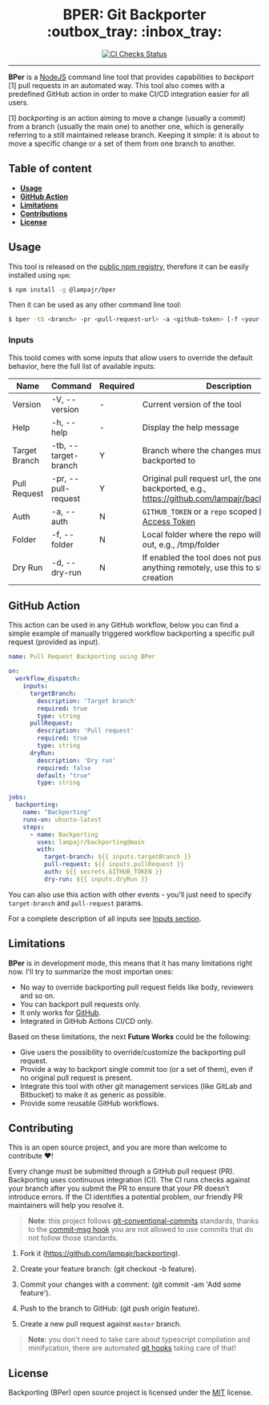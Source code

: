<h1 align="center">
  BPER: Git Backporter </br>
  :outbox_tray: :inbox_tray:
</h1>

<p align="center">
  <a href="https://github.com/lampajr/backporting">
    <img alt="CI Checks Status" src="https://github.com/lampajr/backporting/actions/workflows/ci.yml/badge.svg">
  </a>
</p>

---

**BPer** is a [NodeJS](https://nodejs.org/) command line tool that provides capabilities to *backport* [1] pull requests in an automated way. This tool also comes with a predefined GitHub action in order to make CI/CD integration easier for all users.

[1] *backporting* is an action aiming to move a change (usually a commit) from a branch (usually the main one) to another one, which is generally referring to a still maintained release branch. Keeping it simple: it is about to move a specific change or a set of them from one branch to another.

Table of content
----------------

* **[Usage](#usage)**
* **[GitHub Action](#github-action)**
* **[Limitations](#limitations)**
* **[Contributions](#contributing)**
* **[License](#license)**


## Usage

This tool is released on the [public npm registry](https://www.npmjs.com/), therefore it can be easily installed using `npm`:

```bash
$ npm install -g @lampajr/bper
```

Then it can be used as any other command line tool:

```bash
$ bper -tb <branch> -pr <pull-request-url> -a <github-token> [-f <your-folder>]
```

### Inputs

This toold comes with some inputs that allow users to override the default behavior, here the full list of available inputs:

| **Name**      | **Command**          | **Required** | **Description**                                                                                                                                        | **Default** |
|---------------|----------------------|--------------|--------------------------------------------------------------------------------------------------------------------------------------------------------|-------------|
| Version       | -V, --version        | -            | Current version of the tool                                                                                                                            |             |
| Help          | -h, --help           | -            | Display the help message                                                                                                                               |             |
| Target Branch | -tb, --target-branch | Y            | Branch where the changes must be backported to                                                                                                         |             |
| Pull Request  | -pr, --pull-request  | Y            | Original pull request url, the one that must be backported, e.g., https://github.com/lampajr/backporting/pull/1                                        |             |
| Auth          | -a, --auth           | N            | `GITHUB_TOKEN` or a `repo` scoped [Personal Access Token](https://docs.github.com/en/github/authenticating-to-github/creating-a-personal-access-token) | ""          |
| Folder        | -f, --folder         | N            | Local folder where the repo will be checked out, e.g., /tmp/folder                                                                                     | {cwd}/bp    |
| Dry Run       | -d, --dry-run        | N            | If enabled the tool does not push nor create anything remotely, use this to skip PR creation                                                           | false       |

## GitHub Action

This action can be used in any GitHub workflow, below you can find a simple example of manually triggered workflow backporting a specific pull request (provided as input).

```yml
name: Pull Request Backporting using BPer

on: 
  workflow_dispatch:
    inputs:
      targetBranch:
        description: 'Target branch'
        required: true
        type: string
      pullRequest:
        description: 'Pull request'
        required: true 
        type: string
      dryRun:
        description: 'Dry run'
        required: false
        default: "true" 
        type: string

jobs:
  backporting:
    name: "Backporting"
    runs-on: ubuntu-latest
    steps:
      - name: Backporting
        uses: lampajr/backporting@main
        with:
          target-branch: ${{ inputs.targetBranch }}
          pull-request: ${{ inputs.pullRequest }}
          auth: ${{ secrets.GITHUB_TOKEN }}
          dry-run: ${{ inputs.dryRun }}
```

You can also use this action with other events - you'll just need to specify `target-branch` and `pull-request` params.

For a complete description of all inputs see [Inputs section](#inputs).

## Limitations

**BPer** is in development mode, this means that it has many limitations right now. I'll try to summarize the most importan ones:

- No way to override backporting pull request fields like body, reviewers and so on.
- You can backport pull requests only.
- It only works for [GitHub](https://github.com/).
- Integrated in GitHub Actions CI/CD only.

Based on these limitations, the next **Future Works** could be the following:
- Give users the possibility to override/customize the backporting pull request.
- Provide a way to backport single commit too (or a set of them), even if no original pull request is present.
- Integrate this tool with other git management services (like GitLab and Bitbucket) to make it as generic as possible.
- Provide some reusable GitHub workflows.

## Contributing

This is an open source project, and you are more than welcome to contribute :heart:!

Every change must be submitted through a GitHub pull request (PR). Backporting uses continuous integration (CI). The CI runs checks against your branch after you submit the PR to ensure that your PR doesn’t introduce errors. If the CI identifies a potential problem, our friendly PR maintainers will help you resolve it.

> **Note**: this project follows [git-conventional-commits](https://gist.github.com/qoomon/5dfcdf8eec66a051ecd85625518cfd13) standards, thanks to the [commit-msg hook](./.husky/commit-msg) you are not allowed to use commits that do not follow those standards.

1. Fork it (https://github.com/lampajr/backporting).

2. Create your feature branch: (git checkout -b feature).

3. Commit your changes with a comment: (git commit -am 'Add some feature').

4. Push to the branch to GitHub: (git push origin feature).

5. Create a new pull request against `master` branch.

> **Note**: you don't need to take care about typescript compilation and minifycation, there are automated [git hooks](./.husky) taking care of that!

## License

Backporting (BPer) open source project is licensed under the [MIT](./LICENSE) license.